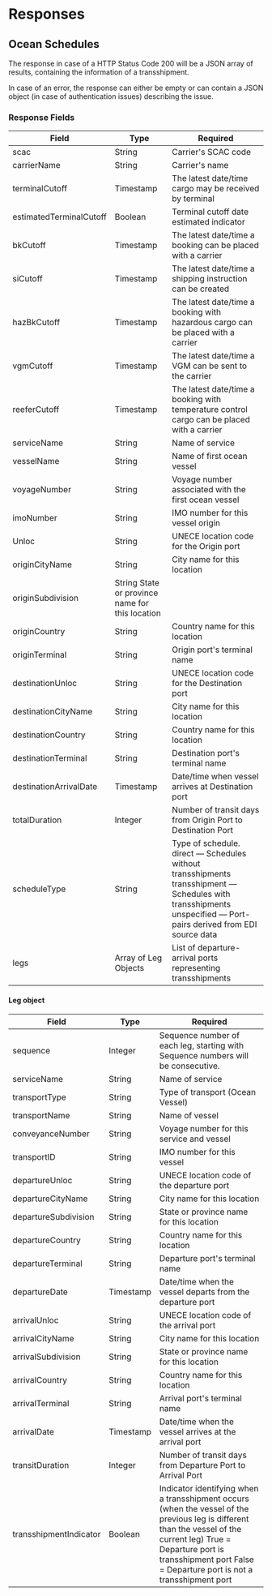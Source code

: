 # Responses

## Ocean Schedules
The response in case of a HTTP Status Code 200 will be a JSON array of results, containing the information of a transshipment.

In case of an error, the response can either be empty or can contain a JSON object (in case of authentication issues) describing the issue.

### Response Fields

| Field        | Type           | Required  |
| ------------- |-------------| -----| 
| scac | String | Carrier's SCAC code |
|carrierName | String |Carrier's name |
| terminalCutoff |Timestamp| The latest date/time cargo may be received by terminal |
|estimatedTerminalCutoff | Boolean| Terminal cutoff date estimated indicator |
|bkCutoff| Timestamp| The latest date/time a booking can be placed with a carrier |
|siCutoff| Timestamp| The latest date/time a shipping instruction can be created| 
|hazBkCutoff |Timestamp |The latest date/time a booking with hazardous cargo can be placed with a carrier|
|vgmCutoff| Timestamp |The latest date/time a VGM can be sent to the carrier |
|reeferCutoff| Timestamp| The latest date/time a booking with temperature control cargo can be placed with a carrier|
|serviceName |String| Name of service| 
|vesselName| String| Name of first ocean vessel| 
|voyageNumber| String| Voyage number associated with the first ocean vessel |
|imoNumber| String| IMO number for this vessel origin|
|Unloc |String| UNECE location code for the Origin port |
 |originCityName| String| City name for this location |
 |originSubdivision| String State or province name for this location|
 | originCountry| String| Country name for this location|
 | originTerminal| String| Origin port's terminal name ||originDepartureDate| Timestamp| Date/time when vessel departs Origin port |
 |destinationUnloc| String| UNECE location code for the Destination port| 
 |destinationCityName| String| City name for this location ||destinationSubdivision| String| State or province name for this location|
 | destinationCountry| String| Country name for this location|
 |destinationTerminal| String| Destination port's terminal name|
 | destinationArrivalDate| Timestamp| Date/time when vessel arrives at Destination port| 
 |totalDuration| Integer| Number of transit days from Origin Port to Destination Port| 
 |scheduleType| String| Type of schedule. direct — Schedules without transshipments transshipment — Schedules with transshipments unspecified — Port-pairs derived from EDI source data |
 |legs |Array of Leg Objects| List of departure-arrival ports representing transshipments|
 

#### Leg object

| Field        | Type           | Required  |
| ------------- |-------------| -----|
|sequence| Integer| Sequence number of each leg, starting with Sequence numbers will be consecutive.|
| serviceName| String| Name of service|
| transportType| String| Type of transport (Ocean Vessel) |
|transportName |String| Name of vessel|
| conveyanceNumber| String| Voyage number for this service and vessel|
| transportID| String| IMO number for this vessel| 
|departureUnloc| String| UNECE location code of the departure port|
| departureCityName| String| City name for this location|
| departureSubdivision| String| State or province name for this location|
| departureCountry| String| Country name for this location|
| departureTerminal| String| Departure port's terminal name| 
|departureDate| Timestamp| Date/time when the vessel departs from the departure port| 
|arrivalUnloc| String| UNECE location code of the arrival port| 
|arrivalCityName| String| City name for this location |
|arrivalSubdivision| String| State or province name for this location|
| arrivalCountry| String| Country name for this location|  
|arrivalTerminal |String| Arrival port's terminal name| 
|arrivalDate| Timestamp| Date/time when the vessel arrives at the arrival port|
| transitDuration| Integer| Number of transit days from Departure Port to Arrival Port| 
|transshipmentIndicator| Boolean| Indicator identifying when a transshipment occurs (when the vessel of the previous leg is different than the vessel of the current leg) True = Departure port is transshipment port False = Departure port is not a transshipment port |


